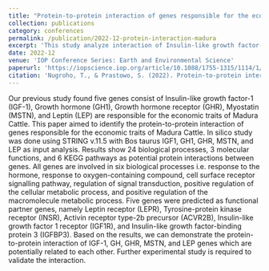 ```yaml
---
title: "Protein-to-protein interaction of genes responsible for the economic trait of Madura Cattle: an in silico analysis"
collection: publications
category: conferences
permalink: /publication/2022-12-protein-interaction-madura
excerpt: 'This study analyze interaction of Insulin-like growth factor-1 (IGF-1), Growth hormone (GH1), Growth hormone receptor (GHR), Myostatin (MSTN), and Leptin (LEP).'
date: 2022-12
venue: 'IOP Conference Series: Earth and Environmental Science'
paperurl: 'https://iopscience.iop.org/article/10.1088/1755-1315/1114/1/012084/meta'
citation: 'Nugroho, T., & Prastowo, S. (2022). Protein-to-protein interaction of genes responsible for the economic trait of Madura Cattle: an in silico analysis. In IOP Conference Series: Earth and Environmental Science (Vol. 1114, No. 1, p. 012084). IOP Publishing.'
---
```


Our previous study found five genes consist of Insulin-like growth factor-1 (IGF-1), Growth hormone (GH1), Growth hormone receptor (GHR), Myostatin (MSTN), and Leptin (LEP) are responsible for the economic traits of Madura Cattle. This paper aimed to identify the protein-to-protein interaction of genes responsible for the economic traits of Madura Cattle. In silico study was done using STRING v.11.5 with Bos taurus IGF1, GH1, GHR, MSTN, and LEP as input analysis. Results show 24 biological processes, 3 molecular functions, and 6 KEGG pathways as potential protein interactions between genes. All genes are involved in six biological processes i.e. response to the hormone, response to oxygen-containing compound, cell surface receptor signalling pathway, regulation of signal transduction, positive regulation of the cellular metabolic process, and positive regulation of the macromolecule metabolic process. Five genes were predicted as functional partner genes, namely Leptin receptor (LEPR), Tyrosine-protein kinase receptor (INSR), Activin receptor type-2b precursor (ACVR2B), Insulin-like growth factor 1 receptor (IGF1R), and Insulin-like growth factor-binding protein 3 (IGFBP3). Based on the results, we can demonstrate the protein-to-protein interaction of IGF-1, GH, GHR, MSTN, and LEP genes which are potentially related to each other. Further experimental study is required to validate the interaction.